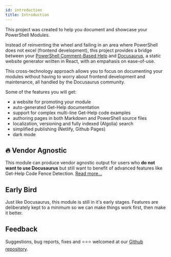```yaml
---
id: introduction
title: Introduction
---
```


This project was created to help you document and showcase your PowerShell Modules.

Instead of reinventing the wheel and failing in an area where PowerShell does not excel
(frontend development), this project provides a bridge between your
[PowerShell Comment-Based Help](https://docs.microsoft.com/en-us/powershell/module/microsoft.powershell.core/about/about_comment_based_help?view=powershell-6)
and [Docusaurus](https://docusaurus.io/), a static website generator written
in React, with an empahasis on ease-of-use.

This cross-technology approach allows you to focus on documenting your modules without having
to worry about frontend development and maintenance, all handled by the Docusaurus community.

Some of the features you will get:

- a website for promoting your module
- auto-generated Get-Help documentation
- support for complex multi-line Get-Help code examples
- authoring pages in both Markdown and PowerShell source files
- localization, versioning and fully indexed (Algolia) search
- simplified publishing (Netlify, Github Pages)
- dark mode

## :fire: Vendor Agnostic

This module can produce vendor agnostic output for users who
**do not want to use Docusaurus** but still want to benefit
of advanced features like Get-Help Code Fence Detection.
[Read more...](faq/vendor-agnostic)

## Early Bird

Just like Docusaurus, this module is still in it's early stages.
Features are deliberately kept to a minimum so we can make
things work first, then make it better.

## Feedback

Suggestions, bug reports, fixes and :star::star::star: welcomed at our
[Github repository](https://github.com/alt3/Docusaurus.PowerShell).
